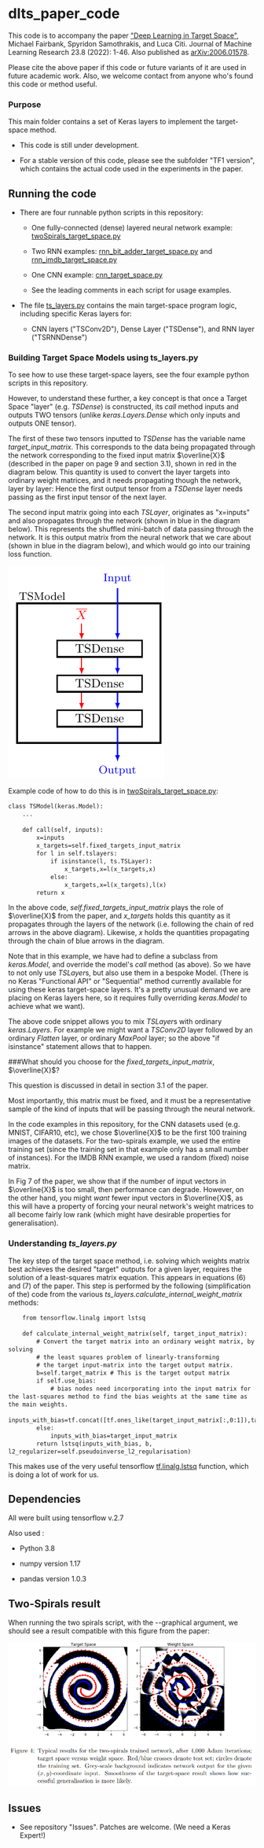 # dlts_paper_code


This code is to accompany the paper ["Deep Learning in Target Space"](https://jmlr.org/papers/v23/20-040.html), Michael Fairbank, Spyridon Samothrakis, and Luca Citi. Journal of Machine Learning Research 23.8 (2022): 1-46.   Also published as [arXiv:2006.01578](https://arxiv.org/abs/2006.01578).

Please cite the above paper if this code or future variants of it are used in future academic work.  Also, we welcome contact from anyone who's found this code or method useful.

### Purpose

This main folder contains a set of Keras layers to implement the target-space method.

- This code is still under development.

- For a stable version of this code, please see the subfolder "TF1 version", which contains the actual code used in the experiments in the paper.


## Running the code

- There are four runnable python scripts in this repository:

    - One fully-connected (dense) layered neural network example: [twoSpirals_target_space.py](./twoSpirals_target_space.py)
        
    - Two RNN examples: [rnn_bit_adder_target_space.py](./rnn_bit_adder_target_space.py) and [rnn_imdb_target_space.py](./rnn_imdb_target_space.py)
        
    - One CNN example: [cnn_target_space.py](./cnn_target_space.py)

    - See the leading comments in each script for usage examples.

- The file [ts_layers.py](./ts_layers.py) contains the main target-space program logic, including specific Keras layers for: 

    - CNN layers ("TSConv2D"), Dense Layer ("TSDense"), and RNN layer ("TSRNNDense")


### Building Target Space Models using ts_layers.py

To see how to use these target-space layers, see the four example python scripts in this repository.

However, to understand these further, a key concept is that once a Target Space "layer" (e.g. *TSDense*) is constructed,  its *call* method inputs and outputs TWO tensors (unlike *keras.Layers.Dense* which only inputs and outputs ONE tensor).  

The first of these two tensors inputted to *TSDense* has the variable name *target_input_matrix*.  This corresponds to the data being propagated through the network corresponding to the fixed input matrix $\overline{X}$ (described in the paper on page 9 and section 3.1), shown in red in the diagram below.  This quantity is used to convert the layer targets into ordinary weight matrices, and it needs propagating though the network, layer by layer: Hence the first output tensor from a *TSDense* layer needs passing as the first input tensor of the next layer. 

The second input matrix going into each *TSLayer*, originates as "x=inputs" and also propagates through the network (shown in blue in the diagram below).  This represents the shuffled mini-batch of data passing through the network.  It is this output matrix from the neural network that we care about (shown in blue in the diagram below), and which would go into our training loss function.   

![TS-Model image](./tsmodel_3layers.png)

Example code of how to do this is in [twoSpirals_target_space.py](./twoSpirals_target_space.py):

```
class TSModel(keras.Model):
    ...
    
    def call(self, inputs):
        x=inputs
        x_targets=self.fixed_targets_input_matrix
        for l in self.tslayers:
            if isinstance(l, ts.TSLayer):
                x_targets,x=l(x_targets,x)
            else:
                x_targets,x=l(x_targets),l(x)
        return x
```

In the above code, *self.fixed_targets_input_matrix* plays the role of $\overline{X}$ from the paper, and *x_targets* holds this quantity as it propagates through the layers of the network (i.e. following the chain of red arrows in the above diagram).  Likewise, *x* holds the quantities propagating through the chain of blue arrows in the diagram.

Note that in this example, we have had to define a subclass from *keras.Model*, and override the model's *call* method (as above).  So we have to not only use *TSLayer*s, but also use them in a bespoke Model.  (There is no Keras "Functional API" or "Sequential" method currently available for using these keras target-space layers.  It's a pretty unusual demand we are placing on Keras layers here, so it requires fully overriding *keras.Model* to achieve what we want).

The above code snippet allows you to mix *TSLayer*s with ordinary *keras.Layers*.  For example we might want a *TSConv2D* layer followed by an ordinary *Flatten* layer, or ordinary *MaxPool* layer; so the above "if isinstance" statement allows that to happen.  

###What should you choose for the *fixed_targets_input_matrix*, $\overline{X}$?

This question is discussed in detail in section 3.1 of the paper. 

Most importantly, this matrix must be fixed, and it must be a representative sample of the kind of inputs that will be passing through the neural network.

In the code examples in this repository, for the CNN datasets used (e.g. MNIST, CIFAR10, etc), we chose $\overline{X}$ to be the first 100 training images of the datasets.  For the two-spirals example, we used the entire training set (since the training set in that example only has a small number of instances).  For the IMDB RNN example, we used a random (fixed) noise matrix.  

In Fig 7 of the paper, we show that if the number of input vectors in $\overline{X}$ is too small, then performance can degrade.  However, on the other hand, you might *want* fewer input vectors in $\overline{X}$, as this will have a property of forcing your neural network's weight matrices to all become fairly low rank (which might have desirable properties for generalisation).


### Understanding *ts_layers.py*

The key step of the target space method, i.e. solving which weights matrix best achieves the desired "target" outputs for a given layer, requires the solution of a least-squares matrix equation.  This appears in equations (6) and (7) of the paper.  This step is performed by the following (simplification of the) code from the various *ts_layers.calculate_internal_weight_matrix* methods:

```
    from tensorflow.linalg import lstsq 

    def calculate_internal_weight_matrix(self, target_input_matrix):
        # Convert the target matrix into an ordinary weight matrix, by solving 
        # the least squares problem of linearly-transforming
        # the target input-matrix into the target output matrix.
        b=self.target_matrix # This is the target output matrix
        if self.use_bias:
            # bias nodes need incorporating into the input matrix for the last-squares method to find the bias weights at the same time as the main weights.
            inputs_with_bias=tf.concat([tf.ones_like(target_input_matrix[:,0:1]),target_input_matrix],axis=1)
        else:
            inputs_with_bias=target_input_matrix  
        return lstsq(inputs_with_bias, b, l2_regularizer=self.pseudoinverse_l2_regularisation)
```

This makes use of the very useful tensorflow [tf.linalg.lstsq](https://www.tensorflow.org/api_docs/python/tf/linalg/lstsq) function, which is doing a lot of work for us.

## Dependencies

All were built using tensorflow v.2.7

Also used :

- Python 3.8

- numpy version 1.17 

- pandas version 1.0.3 

## Two-Spirals result

When running the two spirals script, with the --graphical argument, we should see a result compatible with this figure from the paper:

![Two-Spirals image](spirals_image.png)


## Issues

- See repository "Issues".  Patches are welcome. (We need a Keras Expert!)
